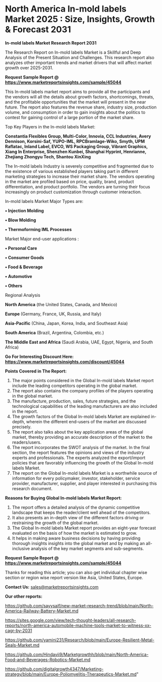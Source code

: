 # North America In-mold labels Market 2025 : Size, Insights, Growth & Forecast 2031

<strong>In-mold labels Market Research Report 2031</strong>

The Research Report on In-mold labels Market is a Skillful and Deep Analysis of the Present Situation and Challenges. This research report also analyzes other important trends and market drivers that will affect market growth over 2025-2031.

<strong>Request Sample Report @ <a href=https://www.marketreportsinsights.com/sample/45044>https://www.marketreportsinsights.com/sample/45044</a></strong>

This In-mold labels market report aims to provide all the participants and the vendors will all the details about growth factors, shortcomings, threats, and the profitable opportunities that the market will present in the near future. The report also features the revenue share, industry size, production volume, and consumption in order to gain insights about the politics to contest for gaining control of a large portion of the market share.

Top Key Players in the In-mold labels Market:

<strong>Constantia Flexibles Group, Multi-Color, Innovia, CCL Industries, Avery Dennison, Korsini-Saf, YUPO-IML, RPCBramlage-Wiko, Smyth, UPM Raflatac, Inland Label, EVCO, WS Packaging Group, Vibrant Graphics, Xiang In Enterprise, Shenzhen Kunbei, Shanghai Hyprint, Henrianne, Zhejiang Zhongyu Tech, Shantou XinXing</strong>

The In-mold labels Industry is severely competitive and fragmented due to the existence of various established players taking part in different marketing strategies to increase their market share. The vendors operating in the market are profiled based on price, quality, brand, product differentiation, and product portfolio. The vendors are turning their focus increasingly on product customization through customer interaction.

In-mold labels Market Major Types are:

<strong>•  Injection Molding

•  Blow Molding

•  Thermoforming IML Processes</strong>

Market Major end-user applications :

<strong>•  Personal Care

•  Consumer Goods

•  Food & Beverage

•  Automotive

•  Others</strong>

Regional Analysis

</u><strong><b>North America</b></strong> (the United States, Canada, and Mexico)

<strong><b>Europe </b></strong>(Germany, France, UK, Russia, and Italy)

<strong><b>Asia-Pacific</b></strong> (China, Japan, Korea, India, and Southeast Asia)

<strong><b>South America</b></strong> (Brazil, Argentina, Colombia, etc.)

<strong><b>The Middle East and Africa</b></strong> (Saudi Arabia, UAE, Egypt, Nigeria, and South Africa)

<strong>Go For Interesting Discount Here: <a href=https://www.marketreportsinsights.com/discount/45044>https://www.marketreportsinsights.com/discount/45044</a></strong>

<strong>Points Covered in The Report:</strong>
<ol>
  <li>The major points considered in the Global In-mold labels Market report include the leading competitors operating in the global market.</li>
  <li>The report also contains the company profiles of the players operating in the global market.</li>
  <li>The manufacture, production, sales, future strategies, and the technological capabilities of the leading manufacturers are also included in the report.</li>
  <li>The growth factors of the Global In-mold labels Market are explained in-depth, wherein the different end-users of the market are discussed precisely.</li>
  <li>The report also talks about the key application areas of the global market, thereby providing an accurate description of the market to the readers/users.</li>
  <li>The report incorporates the SWOT analysis of the market. In the final section, the report features the opinions and views of the industry experts and professionals. The experts analyzed the export/import policies that are favorably influencing the growth of the Global In-mold labels Market.</li>
  <li>The report on the Global In-mold labels Market is a worthwhile source of information for every policymaker, investor, stakeholder, service provider, manufacturer, supplier, and player interested in purchasing this research document.</li>
</ol>
<strong>Reasons for Buying Global In-mold labels Market Report:</strong>

<ol>
  <li>The report offers a detailed analysis of the dynamic competitive landscape that keeps the reader/client well ahead of the competitors.</li>
  <li>It also presents an in-depth view of the different factors driving or restraining the growth of the global market.</li>
  <li>The Global In-mold labels Market report provides an eight-year forecast evaluated on the basis of how the market is estimated to grow.</li>
  <li>It helps in making aware business decisions by having providing thorough insights insights into the global market and by making an all-inclusive analysis of the key market segments and sub-segments.</li>
</ol>
<strong>Request Sample Report @ <a href=https://www.marketreportsinsights.com/sample/45044>https://www.marketreportsinsights.com/sample/45044</a></strong>


Thanks for reading this article; you can also get individual chapter wise section or region wise report version like Asia, United States, Europe.

<strong>Contact Us:</strong>
sales@marketreportsinsights.com

<strong>Our other reports:</strong>

<a href=https://github.com/sayysaif/new-market-research-trend/blob/main/North-America-Railway-Battery-Market.md>https://github.com/sayysaif/new-market-research-trend/blob/main/North-America-Railway-Battery-Market.md</a>

<a href=https://sites.google.com/view/tech-thought-leaders/all-research-reports/north-america-automobile-machine-tools-market-to-witness-xx-cagr-by-2031>https://sites.google.com/view/tech-thought-leaders/all-research-reports/north-america-automobile-machine-tools-market-to-witness-xx-cagr-by-2031</a>

<a href=https://github.com/yamini231/Research/blob/main/Europe-Resilient-Metal-Seals-Market.md>https://github.com/yamini231/Research/blob/main/Europe-Resilient-Metal-Seals-Market.md</a>

<a href=https://github.com/Hindavii9/Marketgrowthh/blob/main/North-America-Food-and-Beverages-Robotics-Market.md>https://github.com/Hindavii9/Marketgrowthh/blob/main/North-America-Food-and-Beverages-Robotics-Market.md</a>

<a href=https://github.com/digitalgrowth4347/Marketing-strategy/blob/main/Europe-Poliomyelitis-Therapeutics-Market.md>https://github.com/digitalgrowth4347/Marketing-strategy/blob/main/Europe-Poliomyelitis-Therapeutics-Market.md</a>"
